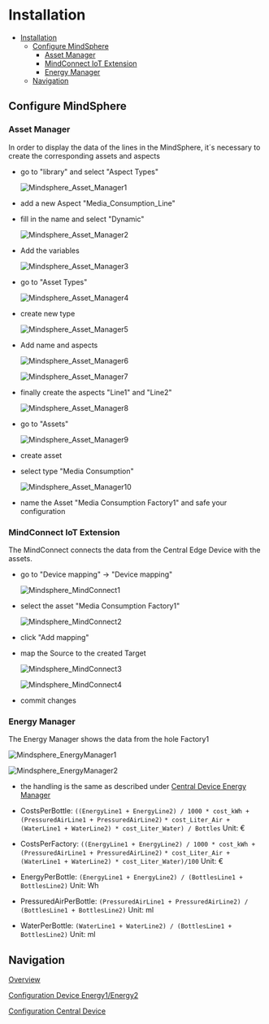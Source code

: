 # Installation

- [Installation](#installation)
  - [Configure MindSphere](#configure-mindsphere)
    - [Asset Manager](#asset-manager)
    - [MindConnect IoT Extension](#mindconnect-iot-extension)
    - [Energy Manager](#energy-manager)
  - [Navigation](#navigation)
  


## Configure MindSphere

### Asset Manager

In order to display the data of the lines in the MindSphere, it´s necessary to create the corresponding assets and aspects

- go to "library" and select "Aspect Types"
  
  ![Mindsphere_Asset_Manager1](graphics/Mindsphere_AssetManager1.png)

- add a new Aspect "Media_Consumption_Line"
- fill in the name and select "Dynamic"

  ![Mindsphere_Asset_Manager2](graphics/Mindsphere_AssetManager2.png)

- Add the variables

   ![Mindsphere_Asset_Manager3](graphics/Mindsphere_AssetManager3.png)

- go to "Asset Types"

  ![Mindsphere_Asset_Manager4](graphics/Mindsphere_AssetManager4.png)

- create new type
  
  ![Mindsphere_Asset_Manager5](graphics/Mindsphere_AssetManager5.png)

- Add name and aspects
  
  ![Mindsphere_Asset_Manager6](graphics/Mindsphere_AssetManager6.png)

  ![Mindsphere_Asset_Manager7](graphics/Mindsphere_AssetManager7.png)

- finally create the aspects "Line1" and "Line2" 

  ![Mindsphere_Asset_Manager8](graphics/Mindsphere_AssetManager8.png)

- go to "Assets"

  ![Mindsphere_Asset_Manager9](graphics/Mindsphere_AssetManager9.png)

- create asset
- select type "Media Consumption"

  ![Mindsphere_Asset_Manager10](graphics/Mindsphere_AssetManager10.png)

- name the Asset "Media Consumption Factory1" and safe your configuration


### MindConnect IoT Extension

The MindConnect connects the data from the Central Edge Device with the assets. 
- go to "Device mapping" -> "Device mapping"
  
  ![Mindsphere_MindConnect1](graphics/Mindsphere_MindConnect1.png)

- select the asset "Media Consumption Factory1"

  ![Mindsphere_MindConnect2](graphics/Mindsphere_MindConnect2.png)

- click "Add mapping"
- map the Source to the created Target
  
  ![Mindsphere_MindConnect3](graphics/Mindsphere_MindConnect3.png)

  ![Mindsphere_MindConnect4](graphics/Mindsphere_MindConnect4.png)

- commit changes

### Energy Manager

The Energy Manager shows the data from the hole Factory1
  
  ![Mindsphere_EnergyManager1](graphics/Mindspehre_EnergyManager1.png)
  
  ![Mindsphere_EnergyManager2](graphics/Mindspehre_EnergyManager2.png)

- the handling is the same as described under [Central Device Energy Manager ](install_Device_Northbound.md#L142)
  
- CostsPerBottle: `((EnergyLine1 + EnergyLine2) / 1000 * cost_kWh + (PressuredAirLine1 + PressuredAirLine2)`
                     `* cost_Liter_Air + (WaterLine1 + WaterLine2) * cost_Liter_Water) / Bottles` Unit: €

- CostsPerFactory: `((EnergyLine1 + EnergyLine2) / 1000 * cost_kWh + (PressuredAirLine1 + PressuredAirLine2)`
                     `* cost_Liter_Air + (WaterLine1 + WaterLine2) * cost_Liter_Water)/100` Unit: €

- EnergyPerBottle: `(EnergyLine1 + EnergyLine2) / (BottlesLine1 + BottlesLine2)` Unit: Wh

- PressuredAirPerBottle: `(PressuredAirLine1 + PressuredAirLine2) / (BottlesLine1 + BottlesLine2)` Unit: ml

- WaterPerBottle: `(WaterLine1 + WaterLine2) / (BottlesLine1 + BottlesLine2)` Unit: ml

## Navigation

[Overview](../README.md)

[Configuration Device Energy1/Energy2](install_PLC_Devices_Southbound.md)

[Configuration Central Device](install_Device_Northbound.md)
